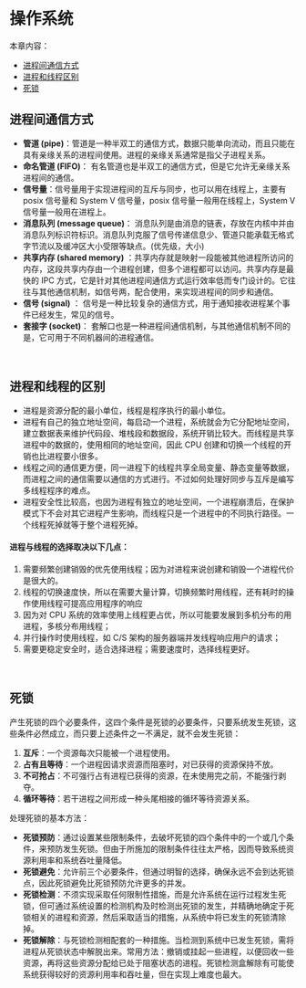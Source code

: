 # 操作系统

本章内容：
* [进程间通信方式](#进程间通信方式)
* [进程和线程区别](#进程和线程的区别)
* [死锁](#死锁)

## 进程间通信方式 
* **管道 (pipe)**：管道是一种半双工的通信方式，数据只能单向流动，而且只能在具有亲缘关系的进程间使用。进程的亲缘关系通常是指父子进程关系。
* **命名管道 (FIFO)**： 有名管道也是半双工的通信方式，但是它允许无亲缘关系进程间的通信。
* **信号量**：信号量用于实现进程间的互斥与同步，也可以用在线程上，主要有 posix 信号量和 System V 信号量，posix 信号量一般用在线程上，System V 信号量一般用在进程上。
* **消息队列 (message queue)**： 消息队列是由消息的链表，存放在内核中并由消息队列标识符标识。消息队列克服了信号传递信息少、管道只能承载无格式字节流以及缓冲区大小受限等缺点。(优先级，大小)
* **共享内存 (shared memory)** ：共享内存就是映射一段能被其他进程所访问的内存，这段共享内存由一个进程创建，但多个进程都可以访问。共享内存是最快的 IPC 方式，它是针对其他进程间通信方式运行效率低而专门设计的。它往往与其他通信机制，如信号两，配合使用，来实现进程间的同步和通信。
* **信号 (signal)** ： 信号是一种比较复杂的通信方式，用于通知接收进程某个事件已经发生，常见的信号。
* **套接字 (socket)**： 套解口也是一种进程间通信机制，与其他通信机制不同的是，它可用于不同机器间的进程通信。

<br>

## 进程和线程的区别
* 进程是资源分配的最小单位，线程是程序执行的最小单位。
* 进程有自己的独立地址空间，每启动一个进程，系统就会为它分配地址空间，建立数据表来维护代码段、堆栈段和数据段，系统开销比较大。而线程是共享进程中的数据的，使用相同的地址空间，因此 CPU 创建和切换一个线程的开销也比进程要小很多。
* 线程之间的通信更方便，同一进程下的线程共享全局变量、静态变量等数据，而进程之间的通信需要以通信的方式进行。不过如何处理好同步与互斥是编写多线程程序的难点。
* 进程安全性比较高，也因为进程有独立的地址空间，一个进程崩溃后，在保护模式下不会对其它进程产生影响，而线程只是一个进程中的不同执行路径。一个线程死掉就等于整个进程死掉。


#### 进程与线程的选择取决以下几点：
1. 需要频繁创建销毁的优先使用线程；因为对进程来说创建和销毁一个进程代价是很大的。
2. 线程的切换速度快，所以在需要大量计算，切换频繁时用线程，还有耗时的操作使用线程可提高应用程序的响应
3. 因为对 CPU 系统的效率使用上线程更占优，所以可能要发展到多机分布的用进程，多核分布用线程；
4. 并行操作时使用线程，如 C/S 架构的服务器端并发线程响应用户的请求；
5. 需要更稳定安全时，适合选择进程；需要速度时，选择线程更好。

<br>

## 死锁
产生死锁的四个必要条件，这四个条件是死锁的必要条件，只要系统发生死锁，这些条件必然成立，而只要上述条件之一不满足，就不会发生死锁：
  1. **互斥**：一个资源每次只能被一个进程使用。
  2. **占有且等待**：一个进程因请求资源而阻塞时，对已获得的资源保持不放。
  3. **不可抢占**：不可强行占有进程已获得的资源，在未使用完之前，不能强行剥夺。
  4. **循环等待**：若干进程之间形成一种头尾相接的循环等待资源关系。  
  

处理死锁的基本方法：
  * **死锁预防**：通过设置某些限制条件，去破坏死锁的四个条件中的一个或几个条件，来预防发生死锁。但由于所施加的限制条件往往太严格，因而导致系统资源利用率和系统吞吐量降低。
  * **死锁避免**：允许前三个必要条件，但通过明智的选择，确保永远不会到达死锁点，因此死锁避免比死锁预防允许更多的并发。
  * **死锁检测**：不须实现采取任何限制性措施，而是允许系统在运行过程发生死锁，但可通过系统设置的检测机构及时检测出死锁的发生，并精确地确定于死锁相关的进程和资源，然后采取适当的措施，从系统中将已发生的死锁清除掉。
  * **死锁解除**：与死锁检测相配套的一种措施。当检测到系统中已发生死锁，需将进程从死锁状态中解脱出来。常用方法：撤销或挂起一些进程，以便回收一些资源，再将这些资源分配给已处于阻塞状态的进程。死锁检测盒解除有可能使系统获得较好的资源利用率和吞吐量，但在实现上难度也最大。
